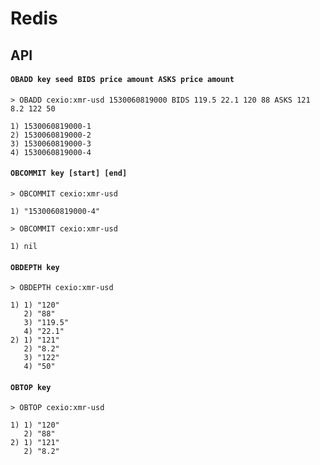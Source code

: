 # Redis

## API

#### `OBADD key seed BIDS price amount ASKS price amount`

```
> OBADD cexio:xmr-usd 1530060819000 BIDS 119.5 22.1 120 88 ASKS 121 8.2 122 50

1) 1530060819000-1
2) 1530060819000-2
3) 1530060819000-3
4) 1530060819000-4
```

#### `OBCOMMIT key [start] [end]`

```
> OBCOMMIT cexio:xmr-usd 

1) "1530060819000-4"

> OBCOMMIT cexio:xmr-usd 

1) nil
```

#### `OBDEPTH key`

```
> OBDEPTH cexio:xmr-usd

1) 1) "120"
   2) "88"
   3) "119.5"
   4) "22.1"
2) 1) "121"
   2) "8.2"
   3) "122"
   4) "50"
```

#### `OBTOP key`

```
> OBTOP cexio:xmr-usd

1) 1) "120"
   2) "88"
2) 1) "121"
   2) "8.2"
```

